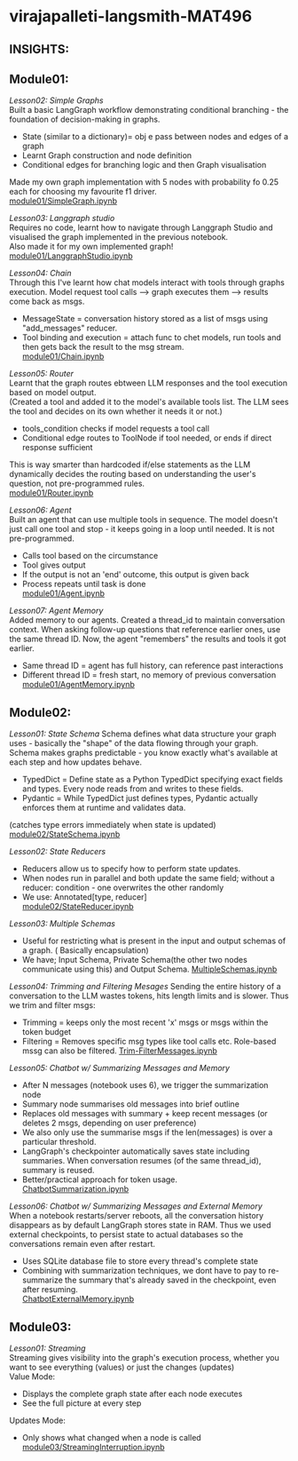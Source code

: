 # virajapalleti-langsmith-MAT496

## INSIGHTS:

## **Module01:**

_Lesson02: Simple Graphs_  
Built a basic LangGraph workflow demonstrating conditional branching - the foundation of decision-making in graphs.

- State (similar to a dictionary)= obj e pass between nodes and edges of a graph
- Learnt Graph construction and node definition
- Conditional edges for branching logic and then Graph visualisation

Made my own graph implementation with 5 nodes with probability fo 0.25 each for choosing my favourite f1 driver.  
[module01/SimpleGraph.ipynb](module01/SimpleGraph.ipynb)

_Lesson03: Langgraph studio_  
Requires no code, learnt how to navigate through Langgraph Studio and visualised the graph implemented in the previous notebook.  
Also made it for my own implemented graph!  
[module01/LanggraphStudio.ipynb](module01\LanggraphStudio.ipynb)

_Lesson04: Chain_  
Through this I've learnt how chat models interact with tools through graphs execution. Model request tool calls --> graph executes them --> results come back as msgs.

- MessageState = conversation history stored as a list of msgs using "add_messages" reducer.
- Tool binding and execution = attach func to chet models, run tools and then gets back the result to the msg stream.  
  [module01/Chain.ipynb](module01/Chain.ipynb)

_Lesson05: Router_  
Learnt that the graph routes ebtween LLM responses and the tool execution based on model output.  
(Created a tool and added it to the model's available tools list. The LLM sees the tool and decides on its own whether it needs it or not.)

- tools_condition checks if model requests a tool call
- Conditional edge routes to ToolNode if tool needed, or ends if direct response sufficient

This is way smarter than hardcoded if/else statements as the LLM dynamically decides the routing based on understanding the user's question, not pre-programmed rules.  
[module01/Router.ipynb](module01/Routuer.ipynb)

_Lesson06: Agent_  
Built an agent that can use multiple tools in sequence. The model doesn't just call one tool and stop - it keeps going in a loop until needed. It is not pre-programmed.

- Calls tool based on the circumstance
- Tool gives output
- If the output is not an 'end' outcome, this output is given back
- Process repeats until task is done  
  [module01/Agent.ipynb](module01/Agent.ipynb)

_Lesson07: Agent Memory_  
Added memory to our agents. Created a thread_id to maintain conversation context. When asking follow-up questions that reference earlier ones, use the same thread ID. Now, the agent "remembers" the results and tools it got earlier.

- Same thread ID = agent has full history, can reference past interactions
- Different thread ID = fresh start, no memory of previous conversation  
  [module01/AgentMemory.ipynb](module01/AgentMemory.ipynb)

## **Module02:**

_Lesson01: State Schema_
Schema defines what data structure your graph uses - basically the "shape" of the data flowing through your graph. Schema makes graphs predictable - you know exactly what's available at each step and how updates behave.

- TypedDict = Define state as a Python TypedDict specifying exact fields and types. Every node reads from and writes to these fields.
- Pydantic = While TypedDict just defines types, Pydantic actually enforces them at runtime and validates data.

(catches type errors immediately when state is updated)
[module02/StateSchema.ipynb](module02/StateSchema.ipynb)

_Lesson02: State Reducers_

- Reducers allow us to specify how to perform state updates.
- When nodes run in parallel and both update the same field; without a reducer: condition - one overwrites the other randomly
- We use: Annotated[type, reducer]  
  [module02/StateReducer.ipynb](module02/StateReducer.ipynb)

_Lesson03: Multiple Schemas_

- Useful for restricting what is present in the input and output schemas of a graph. ( Basically encapsulation)
- We have; Input Schema, Private Schema(the other two nodes communicate using this) and Output Schema.
  [MultipleSchemas.ipynb](module02/MultipleSchemas.ipynb)

_Lesson04: Trimming and Filtering Mesages_
Sending the entire history of a conversation to the LLM wastes tokens, hits length limits and is slower. Thus we trim and filter msgs:

- Trimming = keeps only the most recent 'x' msgs or msgs within the token budget
- Filtering = Removes specific msg types like tool calls etc. Role-based mssg can also be filtered.
  [Trim-FilterMessages.ipynb](module02/Trim-FilterMessages.ipynb)

_Lesson05: Chatbot w/ Summarizing Messages and Memory_

- After N messages (notebook uses 6), we trigger the summarization node
- Summary node summarises old messages into brief outline
- Replaces old messages with summary + keep recent messages (or deletes 2 msgs, depending on user preference)
- We also only use the summarise msgs if the len(messages) is over a particular threshold.
- LangGraph's checkpointer automatically saves state including summaries. When conversation resumes (of the same thread_id), summary is reused.
- Better/practical approach for token usage.  
  [ChatbotSummarization.ipynb](module02/ChatbotSummarization.ipynb)

_Lesson06: Chatbot w/ Summarizing Messages and External Memory_  
When a notebook restarts/server reboots, all the conversation history disappears as by default LangGraph stores state in RAM. Thus we used external checkpoints, to persist state to actual databases so the conversations remain even after restart.

- Uses SQLite database file to store every thread's complete state
- Combining with summarization techniques, we dont have to pay to re-summarize the summary that's already saved in the checkpoint, even after resuming.  
  [ChatbotExternalMemory.ipynb](module02/ChatbotExternalMemory.ipynb)

## **Module03:**

_Lesson01: Streaming_  
Streaming gives visibility into the graph's execution process, whether you want to see everything (values) or just the changes (updates)  
Value Mode:

- Displays the complete graph state after each node executes
- See the full picture at every step

Updates Mode:

- Only shows what changed when a node is called  
  [module03/StreamingInterruption.ipynb](module03/StreamingInterruption.ipynb)
